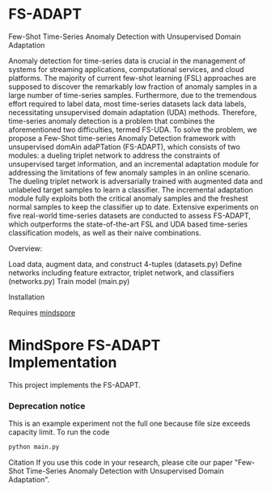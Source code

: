 # FS-ADAPT
Few-Shot Time-Series Anomaly Detection with Unsupervised Domain Adaptation

Anomaly detection for time-series data is crucial in the management of systems for streaming applications, computational services, and cloud platforms. The majority of current few-shot learning (FSL) approaches are supposed to discover the remarkably low fraction of anomaly samples in a large number of time-series samples. Furthermore, due to the tremendous effort required to label data, most time-series datasets lack data labels, necessitating unsupervised domain adaptation (UDA) methods. Therefore, time-series anomaly detection is a problem that combines the aforementioned two difficulties, termed FS-UDA. To solve the problem, we propose a Few-Shot time-series Anomaly Detection framework with unsupervised domAin adaPTation (FS-ADAPT), which consists of two modules: a dueling triplet network to address the constraints of unsupervised target information, and an incremental adaptation module for addressing the limitations of few anomaly samples in an online scenario. The dueling triplet network is adversarially trained with augmented data and unlabeled target samples to learn a classifier. The incremental adaptation module fully exploits both the critical anomaly samples and the freshest normal samples to keep the classifier up to date. Extensive experiments on five real-world time-series datasets are conducted to assess FS-ADAPT, which outperforms the state-of-the-art FSL and UDA based time-series classification models, as well as their naive combinations.

Overview:

Load data, augment data, and construct 4-tuples (datasets.py)
Define networks including feature extractor, triplet network, and classifiers (networks.py)
Train model (main.py)

Installation

Requires [mindspore](https://www.mindspore.cn/install) 


# MindSpore FS-ADAPT Implementation

This project implements the FS-ADAPT.

### Deprecation notice
This is an example experiment not the full one because file size exceeds capacity limit.
To run the code
```python
python main.py
```

Citation
If you use this code in your research, please cite our paper "Few-Shot Time-Series Anomaly Detection with Unsupervised Domain Adaptation".
